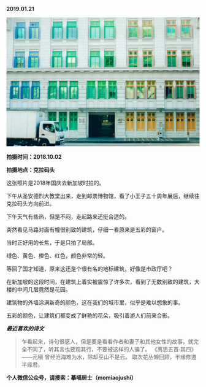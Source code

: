 
          
            
**2019.01.21**



![](img/51001-d70d15bba187bc32.jpg)




**拍摄时间：2018.10.02**

**拍摄地点：克拉码头**

这张照片是2018年国庆去新加坡时拍的。

下午从圣安德烈大教堂出来，走到邮票博物馆，看了小王子五十周年展后，继续往克拉码头方向前进。

下午天气有些热，但是不闷，走起路来还挺合适的。

突然看见马路对面有幢很别致的建筑，仔细一看原来是五彩的窗户。

当时正好用的长焦，于是只拍了局部。

绿色、黄色、橙色、红色，颜色非常的轻。

等回了国才知道，原来这还是个很有名的地标建筑，好像是市政厅吧？

在新加坡的这段时间，在建筑上着实被震惊了许多次，看到了无数别致的建筑，大楼的中间几层竟然是花园。

建筑物的外墙涂满新奇的颜色，这在我们的城市里，似乎是难以想象的事。

五彩的颜色，让建筑们都变成了鲜艳的花朵，吸引着游人们前来合影。


***最近喜欢的诗文***
>乍看起来，诗句很感人，但是要是看看作者和妻子和其他女性的故事，就完全不同了，听其言也要观其行，不要被这样的人骗了。
《离思五首·其四》——元稹
曾经沧海难为水，除却巫山不是云。
取次花丛懒回顾，半缘修道半缘君。




**个人微信公众号，请搜索：摹喵居士（momiaojushi）**

          
        